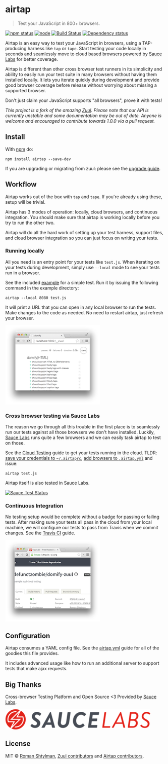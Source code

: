 # airtap

> Test your JavaScript in 800+ browsers.

[![npm status](http://img.shields.io/npm/v/airtap.svg)](https://www.npmjs.org/package/airtap)
[![node](https://img.shields.io/node/v/airtap.svg)](https://www.npmjs.org/package/airtap)
[![Build Status](https://travis-ci.org/airtap/airtap.svg?branch=master)](https://travis-ci.org/airtap/airtap)
[![Dependency status](https://img.shields.io/david/airtap/airtap.svg)](https://david-dm.org/airtap/airtap)

Airtap is an easy way to test your JavaScript in browsers, using a TAP-producing harness like `tap` or `tape`. Start testing your code locally in seconds and seamlessly move to cloud based browsers powered by [Sauce Labs](https://saucelabs.com/) for better coverage.

Airtap is different than other cross browser test runners in its simplicity and ability to easily run your test suite in many browsers without having them installed locally. It lets you iterate quickly during development and provide good browser coverage before release without worrying about missing a supported browser.

Don't just claim your JavaScript supports "all browsers", prove it with tests!

*This project is a fork of the amazing [Zuul](https://github.com/defunctzombie/zuul). Please note that our API is currently unstable and some documentation may be out of date. Anyone is welcome and encouraged to contribute towards 1.0.0 via a pull request.*

## Install

With [npm](https://npmjs.org) do:

```
npm install airtap --save-dev
```

If you are upgrading or migrating from zuul: please see the [upgrade guide](./UPGRADING.md).

## Workflow

Airtap works out of the box with `tap` and `tape`. If you're already using these, setup will be trivial.

Airtap has 3 modes of operation: locally, cloud browsers, and continuous integration. You should make sure that airtap is working locally before you try to run the other two.

Airtap will do all the hard work of setting up your test harness, support files, and cloud browser integration so you can just focus on writing your tests.

### Running locally

All you need is an entry point for your tests like `test.js`. When iterating on your tests during development, simply use `--local` mode to see your tests run in a browser.

See the included [example](./example) for a simple test. Run it by issuing the following command in the example directory:

```
airtap --local 8080 test.js
```

It will print a URL that you can open in any local browser to run the tests. Make changes to the code as needed. No need to restart airtap, just refresh your browser.

![local screenshot](./doc/images/local-screenshot.png)

### Cross browser testing via Sauce Labs

The reason we go through all this trouble in the first place is to seamlessly run our tests against all those browsers we don't have installed. Luckily, [Sauce Labs](https://saucelabs.com/) runs quite a few browsers and we can easily task airtap to test on those.

See the [Cloud Testing](./doc/cloud-testing.md) guide to get your tests running in the cloud. TLDR: [save your credentials to `~/.airtaprc`](./doc/airtaprc.md), [add browsers to `.airtap.yml`](./doc/airtap.yml.md) and issue:

```
airtap test.js
```

Airtap itself is also tested in Sauce Labs.

[![Sauce Test Status](https://saucelabs.com/browser-matrix/airtap-ci.svg)](https://saucelabs.com/u/airtap-ci)

### Continuous Integration

No testing setup would be complete without a badge for passing or failing tests. After making sure your tests all pass in the cloud from your local machine, we will configure our tests to pass from Travis when we commit changes. See the [Travis CI](./doc/travis-ci.md) guide.

![travis screenshot](./doc/images/travis-screenshot.png)

## Configuration

Airtap consumes a YAML config file. See the [airtap.yml](./doc/airtap.yml.md) guide for all of the goodies this file provides.

It includes advanced usage like how to run an additional server to support tests that make ajax requests.

## Big Thanks

Cross-browser Testing Platform and Open Source <3 Provided by [Sauce Labs](https://saucelabs.com).

![Sauce Labs logo](./doc/images/sauce-labs-logo.png)

## License

MIT © [Roman Shtylman](https://github.com/defunctzombie), [Zuul contributors](https://github.com/defunctzombie/zuul/graphs/contributors) and [Airtap contributors](https://github.com/airtap).
